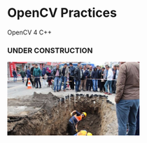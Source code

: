 # OpenCV Practices

OpenCV 4
C++


### UNDER CONSTRUCTION ###

<img src="./insaat.jpg"  height ="40%" width="60%">